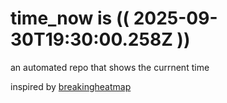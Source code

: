 # time_now is (( 2025-09-30T19:30:00.258Z ))

an automated repo that shows the currnent time

inspired by [breakingheatmap](https://github.com/breakingheatmap/breakingheatmap)